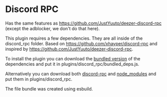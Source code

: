 # Discord RPC
Has the same features as https://github.com/JustYuuto/deezer-discord-rpc (except the adblocker, we don't do that here).

This plugin requires a few dependencies. They are all inside of the discord_rpc folder. Based on https://github.com/xhayper/discord-rpc and inspired by https://github.com/JustYuuto/deezer-discord-rpc.

To install the plugin you can download the [bundled version](https://github.com/bababoi-2/DeezMod/blob/main/plugins/discord_rpc/discord_rpc/bundled_deps.js) of the dependencies and put it in plugins/discord_rpc/bundled_deps.js.

Alternatively you can download both [discord-rpc](https://github.com/bababoi-2/DeezMod/tree/main/plugins/discord_rpc/discord_rpc/discord-rpc) and [node_modules](https://github.com/bababoi-2/DeezMod/tree/main/plugins/discord_rpc/discord_rpc/node_modules) and put them in plugins/discord_rpc.

The file bundle was created using esbuild.